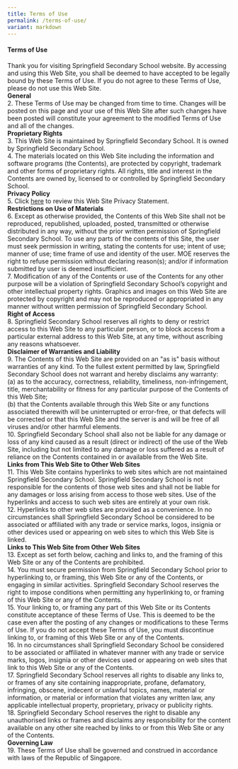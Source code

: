 ```yaml
---
title: Terms of Use
permalink: /terms-of-use/
variant: markdown
---
```

#### **Terms of Use**

Thank you for visiting Springfield Secondary School website. By accessing and using this Web Site, you shall be deemed to have accepted to be legally bound by these Terms of Use. If you do not agree to these Terms of Use, please do not use this Web Site. <br>
**General** <br>
2. These Terms of Use may be changed from time to time. Changes will be posted on this page and your use of this Web Site after such changes have been posted will constitute your agreement to the modified Terms of Use and all of the changes. 
<br>**Proprietary Rights**
<br>3. This Web Site is maintained by Springfield Secondary School. It is owned by Springfield Secondary School.
<br>4. The materials located on this Web Site including the information and software programs (the Contents), are protected by copyright, trademark and other forms of proprietary rights. All rights, title and interest in the Contents are owned by, licensed to or controlled by Springfield Secondary School. 
<br>**Privacy Policy**
<br>5. Click [here](www.springfieldsec.moe.edu.sg/privacy/) to review this Web Site Privacy Statement. 
<br>**Restrictions on Use of Materials**
<br>6. Except as otherwise provided, the Contents of this Web Site shall not be reproduced, republished, uploaded, posted, transmitted or otherwise distributed in any way, without the prior written permission of Springfield Secondary School.  To use any parts of the contents of this Site, the user must seek permission in writing, stating the contents for use; intent of use; manner of use; time frame of use and identity of the user. MOE reserves the right to refuse permission without declaring reason(s); and/or if information submitted by user is deemed insufficient. 
<br>7. Modification of any of the Contents or use of the Contents for any other purpose will be a violation of Springfield Secondary School’s copyright and other intellectual property rights. Graphics and images on this Web Site are protected by copyright and may not be reproduced or appropriated in any manner without written permission of Springfield Secondary School.
<br>**Right of Access**
<br>8. Springfield Secondary School reserves all rights to deny or restrict access to this Web Site to any particular person, or to block access from a particular external address to this Web Site, at any time, without ascribing any reasons whatsoever. 
<br>**Disclaimer of Warranties and Liability** 
<br>9. The Contents of this Web Site are provided on an "as is" basis without warranties of any kind. To the fullest extent permitted by law, Springfield Secondary School does not warrant and hereby disclaims any warranty: 
<br>(a) as to the accuracy, correctness, reliability, timeliness, non-infringement, title, merchantability or fitness for any particular purpose of the Contents of this Web Site; 
<br>(b) that the Contents available through this Web Site or any functions associated therewith will be uninterrupted or error-free, or that defects will be corrected or that this Web Site and the server is and will be free of all viruses and/or other harmful elements. 
<br>10. Springfield Secondary School shall also not be liable for any damage or loss of any kind caused as a result (direct or indirect) of the use of the Web Site, including but not limited to any damage or loss suffered as a result of reliance on the Contents contained in or available from the Web Site. 
<br>**Links from This Web Site to Other Web Sites**
<br>11. This Web Site contains hyperlinks to web sites which are not maintained Springfield Secondary School. Springfield Secondary School is not responsible for the contents of those web sites and shall not be liable for any damages or loss arising from access to those web sites. Use of the hyperlinks and access to such web sites are entirely at your own risk. 
<br>12. Hyperlinks to other web sites are provided as a convenience. In no circumstances shall Springfield Secondary School be considered to be associated or affiliated with any trade or service marks, logos, insignia or other devices used or appearing on web sites to which this Web Site is linked. 
<br>**Links to This Web Site from Other Web Sites**<br>
13. Except as set forth below, caching and links to, and the framing of this Web Site or any of the Contents are prohibited. 
<br>14. You must secure permission from Springfield Secondary School prior to hyperlinking to, or framing, this Web Site or any of the Contents, or engaging in similar activities. Springfield Secondary School reserves the right to impose conditions when permitting any hyperlinking to, or framing of this Web Site or any of the Contents. 
<br>15. Your linking to, or framing any part of this Web Site or its Contents constitute acceptance of these Terms of Use. This is deemed to be the case even after the posting of any changes or modifications to these Terms of Use. If you do not accept these Terms of Use, you must discontinue linking to, or framing of this Web Site or any of the Contents. 
<br>16. In no circumstances shall Springfield Secondary School be considered to be associated or affiliated in whatever manner with any trade or service marks, logos, insignia or other devices used or appearing on web sites that link to this Web Site or any of the Contents. 
<br>17. Springfield Secondary School reserves all rights to disable any links to, or frames of any site containing inappropriate, profane, defamatory, infringing, obscene, indecent or unlawful topics, names, material or information, or material or information that violates any written law, any applicable intellectual property, proprietary, privacy or publicity rights. 
<br>18. Springfield Secondary School reserves the right to disable any unauthorised links or frames and disclaims any responsibility for the content available on any other site reached by links to or from this Web Site or any of the Contents. 
<br> **Governing Law**
<br>19. These Terms of Use shall be governed and construed in accordance with laws of the Republic of Singapore.